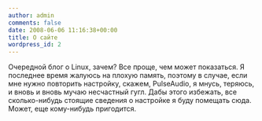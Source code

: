 ```yaml
---
author: admin
comments: false
date: 2008-06-06 11:16:38+00:00
title: О сайте
wordpress_id: 2
---
```


Очередной блог о Linux, зачем? Все проще, чем может показаться. Я
последнее время жалуюсь на плохую память, поэтому в случае, если мне
нужно повторить настройку, скажем, PulseAudio, я мнусь, теряюсь, и вновь
и вновь мучаю несчастный гугл. Дабы этого избежать, все сколько-нибудь
стоящие сведения о настройке я буду помещать сюда. Может, еще
кому-нибудь пригодится.

